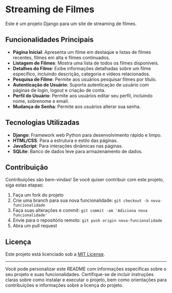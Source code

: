 # Streaming de Filmes

Este é um projeto Django para um site de streaming de filmes.

## Funcionalidades Principais

- **Página Inicial**: Apresenta um filme em destaque e listas de filmes recentes, filmes em alta e filmes continuados.
- **Listagem de Filmes**: Mostra uma lista de todos os filmes disponíveis.
- **Detalhes do Filme**: Exibe informações detalhadas sobre um filme específico, incluindo descrição, categoria e vídeos relacionados.
- **Pesquisa de Filme**: Permite aos usuários pesquisar filmes por título.
- **Autenticação de Usuário**: Suporta autenticação de usuário com páginas de login, logout e criação de conta.
- **Perfil do Usuário**: Permite aos usuários editar seu perfil, incluindo nome, sobrenome e email.
- **Mudança de Senha**: Permite aos usuários alterar sua senha.

## Tecnologias Utilizadas

- **Django**: Framework web Python para desenvolvimento rápido e limpo.
- **HTML/CSS**: Para a estrutura e estilo das páginas.
- **JavaScript**: Para interações dinâmicas nas páginas.
- **SQLite**: Banco de dados leve para armazenamento de dados.

## Contribuição

Contribuições são bem-vindas! Se você quiser contribuir com este projeto, siga estas etapas:

1. Faça um fork do projeto
2. Crie uma branch para sua nova funcionalidade: `git checkout -b nova-funcionalidade`
3. Faça suas alterações e commit: `git commit -am 'Adiciona nova funcionalidade'`
4. Envie para o repositório remoto: `git push origin nova-funcionalidade`
5. Abra um pull request

## Licença

Este projeto está licenciado sob a [MIT License](LICENSE).

---

Você pode personalizar este README com informações específicas sobre o seu projeto e suas funcionalidades. Certifique-se de incluir instruções claras sobre como instalar e executar o projeto, bem como orientações para contribuições e informações sobre a licença do projeto.

